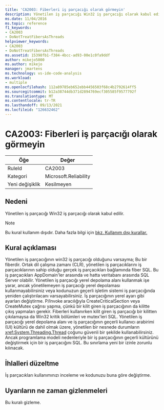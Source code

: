 ```yaml
---
title: 'CA2003: Fiberleri iş parçacığı olarak görmeyin'
description: Yönetilen iş parçacığı Win32 iş parçacığı olarak kabul edilir.
ms.date: 11/04/2016
ms.topic: reference
f1_keywords:
- CA2003
- DoNotTreatFibersAsThreads
helpviewer_keywords:
- CA2003
- DoNotTreatFibersAsThreads
ms.assetid: 15398fb1-f384-4bcc-ad93-00e1c0fa9ddf
author: mikejo5000
ms.author: mikejo
manager: jmartens
ms.technology: vs-ide-code-analysis
ms.workload:
- multiple
ms.openlocfilehash: 112a89785eb652ebb4456503f68c4b2792614ff5
ms.sourcegitcommit: b12a38744db371d2894769ecf305585f9577792f
ms.translationtype: MT
ms.contentlocale: tr-TR
ms.lasthandoff: 09/13/2021
ms.locfileid: "126632462"
---
```

# <a name="ca2003-do-not-treat-fibers-as-threads"></a>CA2003: Fiberleri iş parçacığı olarak görmeyin

|Öğe|Değer|
|-|-|
|RuleId|CA2003|
|Kategori|Microsoft.Reliability|
|Yeni değişiklik|Kesilmeyen|

## <a name="cause"></a>Nedeni
Yönetilen iş parçacığı Win32 iş parçacığı olarak kabul edilir.

> [!NOTE]
> Bu kural kullanım dışıdır. Daha fazla bilgi için [bkz. Kullanım dışı kurallar.](fxcop-unported-deprecated-rules.md)

## <a name="rule-description"></a>Kural açıklaması

Yönetilen iş parçacığının win32 iş parçacığı olduğunu varsayma; Bu bir fiberdir. Ortak dil çalışma zamanı (CLR), yönetilen iş parçacıklarını iş parçacıklarının sahip olduğu gerçek iş parçacıkları bağlamında fiber SQL. Bu iş parçacıkları AppDomain'ler arasında ve hatta veritabanı arasında SQL Server olabilir. Yönetilen iş parçacığı yerel depolama alanı kullanmak işe yarar, ancak yönetilemeyen iş parçacığı yerel depolaması kullanmayabilirsiniz veya kodunuzun geçerli işletim sistemi iş parçacığında yeniden çalıştırılacanı varsayabilirsiniz. İş parçacığının yerel ayarı gibi ayarları değiştirme. P/Invoke aracılığıyla CreateCriticalSection veya CreateMutex çağrısı yapma, çünkü bir kilit giren iş parçacığının da kilitte çıkış yapmaları gerekir. Fiberleri kullanırken kilit giren iş parçacığı bir kilitten çıkılamaysa da Win32 kritik bölümleri ve mutex'leri SQL. Yönetilen iş parçacığı yerel depolama alanı ve iş parçacığının geçerli kullanıcı arabirimi (UI) kültürü de dahil olmak üzere, yönetilen bir nesnede durumların <xref:System.Threading.Thread> çoğunu güvenli bir şekilde kullanabilirsiniz. Ancak programlama modeli nedenleriyle bir iş parçacığının geçerli kültürünü değiştirmek için bir iş parçacığını SQL. Bu sınırlama yeni bir izinle zorunlu kılınacak.

## <a name="how-to-fix-violations"></a>İhlalleri düzeltme

İş parçacıkları kullanımınızı inceleme ve kodunuzu buna göre değiştirme.

## <a name="when-to-suppress-warnings"></a>Uyarıların ne zaman gizlenmeleri

Bu kuralı gizleme.
